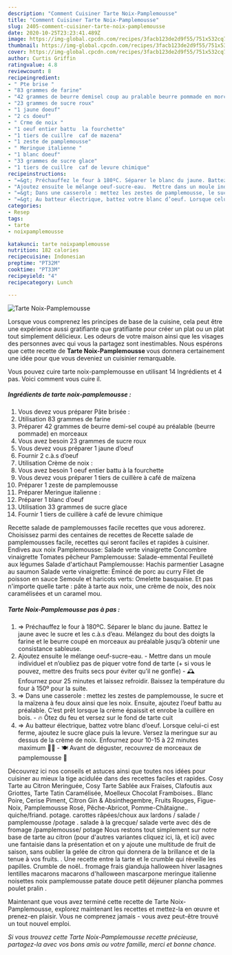 ```yaml
---
description: "Comment Cuisiner Tarte Noix-Pamplemousse"
title: "Comment Cuisiner Tarte Noix-Pamplemousse"
slug: 2405-comment-cuisiner-tarte-noix-pamplemousse
date: 2020-10-25T23:23:41.489Z
image: https://img-global.cpcdn.com/recipes/3facb123de2d9f55/751x532cq70/tarte-noix-pamplemousse-photo-principale-de-la-recette.jpg
thumbnail: https://img-global.cpcdn.com/recipes/3facb123de2d9f55/751x532cq70/tarte-noix-pamplemousse-photo-principale-de-la-recette.jpg
cover: https://img-global.cpcdn.com/recipes/3facb123de2d9f55/751x532cq70/tarte-noix-pamplemousse-photo-principale-de-la-recette.jpg
author: Curtis Griffin
ratingvalue: 4.8
reviewcount: 8
recipeingredient:
- " Pte brise "
- "83 grammes de farine"
- "42 grammes de beurre demisel coup au pralable beurre pommade en morceaux"
- "23 grammes de sucre roux"
- "1 jaune doeuf"
- "2 cs doeuf"
- " Crme de noix "
- "1 oeuf entier battu  la fourchette"
- "1 tiers de cuillre  caf de mazena"
- "1 zeste de pamplemousse"
- " Meringue italienne "
- "1 blanc doeuf"
- "33 grammes de sucre glace"
- "1 tiers de cuillre  caf de levure chimique"
recipeinstructions:
- "=&gt; Préchauffez le four à 180ºC. Séparer le blanc du jaune. Battez le jaune avec le sucre et les c.à.s d’eau. Mélangez du bout des doigts la farine et le beurre coupé en morceaux au préalable jusqu’à obtenir une consistance sableuse."
- "Ajoutez ensuite le mélange oeuf-sucre-eau.  Mettre dans un moule individuel et n’oubliez pas de piquer votre fond de tarte (+ si vous le pouvez, mettre des fruits secs pour éviter qu’il ne gonfle) 🕰 Enfournez pour 25 minutes et laissez refroidir. Baissez la température du four à 150º pour la suite."
- "=&gt; Dans une casserole : mettez les zestes de pamplemousse, le sucre et la maïzena à feu doux ainsi que les noix. Ensuite, ajoutez l’oeuf battu au préalable. C’est prêt lorsque la crème épaissit et enrobe la cuillère en bois.  🔥 Ôtez du feu et versez sur le fond de tarte cuit"
- "=&gt; Au batteur électrique, battez votre blanc d’oeuf. Lorsque celui-ci est ferme, ajoutez le sucre glace puis la levure. Versez la meringue sur au dessus de la crème de noix. Enfournez pour 10-15 à 22 minutes maximum 🤗✨  🍽 Avant de déguster, recouvrez de morceaux de pamplemousse 🍊"
categories:
- Resep
tags:
- tarte
- noixpamplemousse

katakunci: tarte noixpamplemousse 
nutrition: 182 calories
recipecuisine: Indonesian
preptime: "PT32M"
cooktime: "PT33M"
recipeyield: "4"
recipecategory: Lunch

---
```



![Tarte Noix-Pamplemousse](https://img-global.cpcdn.com/recipes/3facb123de2d9f55/751x532cq70/tarte-noix-pamplemousse-photo-principale-de-la-recette.jpg)

Lorsque vous comprenez les principes de base de la cuisine, cela peut être une expérience aussi gratifiante que gratifiante pour créer un plat ou un plat tout simplement délicieux. Les odeurs de votre maison ainsi que les visages des personnes avec qui vous la partagez sont inestimables. Nous espérons que cette recette de <strong> Tarte Noix-Pamplemousse </strong> vous donnera certainement une idée pour que vous deveniez un cuisinier remarquable.

<!--inarticleads1-->

Vous pouvez cuire tarte noix-pamplemousse en utilisant 14 Ingrédients et 4 pas. Voici comment vous cuire il.

##### Ingrédients de tarte noix-pamplemousse :

1. Vous devez vous préparer  Pâte brisée :
1. Utilisation 83 grammes de farine
1. Préparer 42 grammes de beurre demi-sel coupé au préalable (beurre pommade) en morceaux
1. Vous avez besoin 23 grammes de sucre roux
1. Vous devez vous préparer 1 jaune d’oeuf
1. Fournir 2 c.à.s d’oeuf
1. Utilisation  Crème de noix :
1. Vous avez besoin 1 oeuf entier battu à la fourchette
1. Vous devez vous préparer 1 tiers de cuillère à café de maïzena
1. Préparer 1 zeste de pamplemousse
1. Préparer  Meringue italienne :
1. Préparer 1 blanc d’oeuf
1. Utilisation 33 grammes de sucre glace
1. Fournir 1 tiers de cuillère à café de levure chimique


Recette salade de pamplemousses facile recettes que vous adorerez. Choisissez parmi des centaines de recettes de Recette salade de pamplemousses facile, recettes qui seront faciles et rapides à cuisiner. Endives aux noix Pamplemousse: Salade verte vinaigrette Concombre vinaigrette Tomates pêcheur Pamplemousse: Salade-emmental Feuilleté aux légumes Salade d&#39;artichaut Pamplemousse: Hachis parmentier Lasagne au saumon Salade verte vinaigrette: Émincé de porc au curry Filet de poisson en sauce Semoule et haricots verts: Omelette basquaise. Et pas n&#39;importe quelle tarte : pâte à tarte aux noix, une crème de noix, des noix caramélisées et un caramel mou. 

<!--inarticleads2-->

##### Tarte Noix-Pamplemousse pas à pas :

1. =&gt; Préchauffez le four à 180ºC. Séparer le blanc du jaune. Battez le jaune avec le sucre et les c.à.s d’eau. Mélangez du bout des doigts la farine et le beurre coupé en morceaux au préalable jusqu’à obtenir une consistance sableuse.
1. Ajoutez ensuite le mélange oeuf-sucre-eau.  - Mettre dans un moule individuel et n’oubliez pas de piquer votre fond de tarte (+ si vous le pouvez, mettre des fruits secs pour éviter qu’il ne gonfle) - 🕰 Enfournez pour 25 minutes et laissez refroidir. Baissez la température du four à 150º pour la suite.
1. =&gt; Dans une casserole : mettez les zestes de pamplemousse, le sucre et la maïzena à feu doux ainsi que les noix. Ensuite, ajoutez l’oeuf battu au préalable. C’est prêt lorsque la crème épaissit et enrobe la cuillère en bois.  - 🔥 Ôtez du feu et versez sur le fond de tarte cuit
1. =&gt; Au batteur électrique, battez votre blanc d’oeuf. Lorsque celui-ci est ferme, ajoutez le sucre glace puis la levure. Versez la meringue sur au dessus de la crème de noix. Enfournez pour 10-15 à 22 minutes maximum 🤗✨  - 🍽 Avant de déguster, recouvrez de morceaux de pamplemousse 🍊


Découvrez ici nos conseils et astuces ainsi que toutes nos idées pour cuisiner au mieux la tige acidulée dans des recettes faciles et rapides. Cosy Tarte au Citron Meringuée, Cosy Tarte Sablée aux Fraises, Clafoutis aux Griottes, Tarte Tatin Caramélisée, Moelleux Chocolat Framboises.. Blanc Poire, Cerise Piment, Citron Gin &amp; Absinthegembre, Fruits Rouges, Figue-Noix, Pamplemousse Rosé, Pêche-Abricot, Pomme-Châtaigne.. quiche/friand. potage. carottes râpées/choux aux lardons / salade / pamplemousse /potage . salade à la grecque/ salade verte avec dés de fromage /pamplemousse/ potage Nous restons tout simplement sur notre base de tarte au citron (pour d&#39;autres variantes cliquez ici, là, et ici) avec une fantaisie dans la présentation et on y ajoute une multitude de fruit de saison, sans oublier la gelée de citron qui donnera de la brillance et de la tenue à vos fruits. . Une recette entre la tarte et le crumble qui réveille les papilles. Crumble de noël.. fromage frais gianduja halloween hiver lasagnes lentilles macarons macarons d&#39;halloween mascarpone meringue italienne noisettes noix pamplemousse patate douce petit déjeuner plancha pommes poulet pralin . 

<!--inarticleads1-->

<p>
Maintenant que vous avez terminé cette recette de Tarte Noix-Pamplemousse, explorez maintenant les recettes et mettez-la en œuvre et prenez-en plaisir. Vous ne comprenez jamais - vous avez peut-être trouvé un tout nouvel emploi.
</p>

<p>
<i>Si vous trouvez cette Tarte Noix-Pamplemousse recette précieuse, partagez-la avec vos bons amis ou votre famille, merci et bonne chance.</i>
</p>
